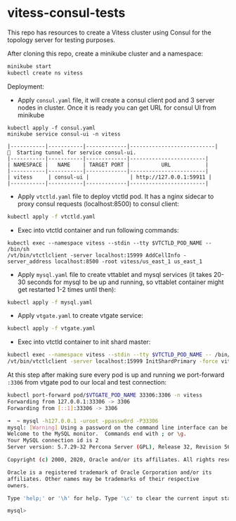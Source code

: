 # vitess-consul-tests

This repo has resources to create a Vitess cluster using Consul for the topology server for testing purposes.

After cloning this repo, create a minikube cluster and a namespace:

```bash
minikube start
kubectl create ns vitess
```

Deployment:

- Apply `consul.yaml` file, it will create a consul client pod and 3 server nodes in cluster. Once it is ready you can get URL for consul UI from minikube
```
kubectl apply -f consul.yaml
minikube service consul-ui -n vitess

|-----------|-----------|-------------|---------------------------|
🏃  Starting tunnel for service consul-ui.
|-----------|-----------|-------------|------------------------|
| NAMESPACE |   NAME    | TARGET PORT |          URL           |
|-----------|-----------|-------------|------------------------|
| vitess     | consul-ui |             | http://127.0.0.1:59911 |
|-----------|-----------|-------------|------------------------|
```

- Apply `vtctld.yaml` file to deploy vtctld pod. It has a nginx sidecar to proxy consul requests (localhost:8500) to consul client:

```bash
kubectl apply -f vtctld.yaml
```

- Exec into vtctld container and run following commands:

```
kubectl exec --namespace vitess --stdin --tty $VTCTLD_POD_NAME -- /bin/sh
/vt/bin/vtctlclient -server localhost:15999 AddCellInfo -server_address localhost:8500 -root vitess/us_east_1 us_east_1
```

- Apply `mysql.yaml` file to create vttablet and mysql services (it takes 20-30 seconds for mysql to be up and running, so vttablet container might get restarted 1-2 times until then):

```bash
kubectl apply -f mysql.yaml
```

- Apply `vtgate.yaml` to create vtgate service:

```bash
kubectl apply -f vtgate.yaml
```

- Exec into vtctld container to init shard master:

```bash
kubectl exec --namespace vitess --stdin --tty $VTCTLD_POD_NAME -- /bin/sh
/vt/bin/vtctlclient -server localhost:15999 InitShardPrimary -force vitess-test/0 us_east_1-1126369102
```

At this step after making sure every pod is up and running we port-forward `:3306` from vtgate pod to our local and test connection:

```bash
kubectl port-forward pod/$VTGATE_POD_NAME 33306:3306 -n vitess
Forwarding from 127.0.0.1:33306 -> 3306
Forwarding from [::1]:33306 -> 3306
```

```bash
➜  ~ mysql -h127.0.0.1 -uroot -ppassw0rd -P33306
mysql: [Warning] Using a password on the command line interface can be insecure.
Welcome to the MySQL monitor.  Commands end with ; or \g.
Your MySQL connection id is 2
Server version: 5.7.29-32 Percona Server (GPL), Release 32, Revision 56bce88

Copyright (c) 2000, 2020, Oracle and/or its affiliates. All rights reserved.

Oracle is a registered trademark of Oracle Corporation and/or its
affiliates. Other names may be trademarks of their respective
owners.

Type 'help;' or '\h' for help. Type '\c' to clear the current input statement.

mysql>
```
